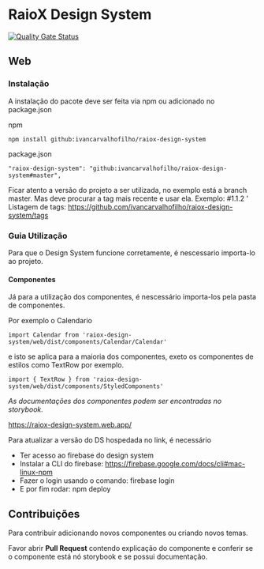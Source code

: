 # RaioX Design System
[![Quality Gate Status](https://sonarcloud.io/api/project_badges/measure?project=guhcostan-equals_raiox-design-system&metric=alert_status)](https://sonarcloud.io/dashboard?id=guhcostan-equals_raiox-design-system)
## Web

### Instalação
A instalação do pacote deve ser feita via npm ou adicionado no package.json

npm
```
npm install github:ivancarvalhofilho/raiox-design-system
```

package.json
```
"raiox-design-system": "github:ivancarvalhofilho/raiox-design-system#master",
```
Ficar atento a versão do projeto a ser utilizada, no exemplo está a branch master. Mas deve procurar a tag mais recente e usar ela. Exemplo: #1.1.2
'
Listagem de tags:
https://github.com/ivancarvalhofilho/raiox-design-system/tags

### Guia Utilização

Para que o Design System funcione corretamente, é nescessario importa-lo ao projeto.

#### Componentes

Já para a utilização dos componentes, é nescessário importa-los pela pasta de componentes.

Por exemplo o Calendario

```
import Calendar from 'raiox-design-system/web/dist/components/Calendar/Calendar'
```

e isto se aplica para a maioria dos componentes, exeto os componentes de estilos como TextRow por exemplo.

```
import { TextRow } from 'raiox-design-system/web/dist/components/StyledComponents'
```

_As documentações dos componentes podem ser encontradas no storybook._

https://raiox-design-system.web.app/

Para atualizar a versão do DS hospedada no link, é necessário 
- Ter acesso ao firebase do design system
- Instalar a CLI do firebase: https://firebase.google.com/docs/cli#mac-linux-npm
- Fazer o login usando o comando: firebase login
- E por fim rodar: npm deploy

## Contribuições

Para contribuir adicionando novos componentes ou criando novos temas.

Favor abrir **Pull Request** contendo explicação do componente e conferir se o componente está nó storybook e se possui documentação.
